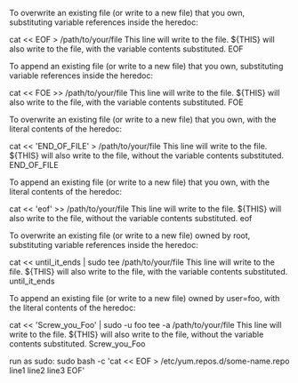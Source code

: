 To overwrite an existing file (or write to a new file) that you own, substituting variable references inside the heredoc:

cat << EOF > /path/to/your/file
This line will write to the file.
${THIS} will also write to the file, with the variable contents substituted.
EOF

To append an existing file (or write to a new file) that you own, substituting variable references inside the heredoc:

cat << FOE >> /path/to/your/file
This line will write to the file.
${THIS} will also write to the file, with the variable contents substituted.
FOE

To overwrite an existing file (or write to a new file) that you own, with the literal contents of the heredoc:

cat << 'END_OF_FILE' > /path/to/your/file
This line will write to the file.
${THIS} will also write to the file, without the variable contents substituted.
END_OF_FILE

To append an existing file (or write to a new file) that you own, with the literal contents of the heredoc:

cat << 'eof' >> /path/to/your/file
This line will write to the file.
${THIS} will also write to the file, without the variable contents substituted.
eof

To overwrite an existing file (or write to a new file) owned by root, substituting variable references inside the heredoc:

cat << until_it_ends | sudo tee /path/to/your/file
This line will write to the file.
${THIS} will also write to the file, with the variable contents substituted.
until_it_ends

To append an existing file (or write to a new file) owned by user=foo, with the literal contents of the heredoc:

cat << 'Screw_you_Foo' | sudo -u foo tee -a /path/to/your/file
This line will write to the file.
${THIS} will also write to the file, without the variable contents substituted.
Screw_you_Foo

run as sudo:
sudo bash -c 'cat << EOF > /etc/yum.repos.d/some-name.repo
line1
line2
line3
EOF'
